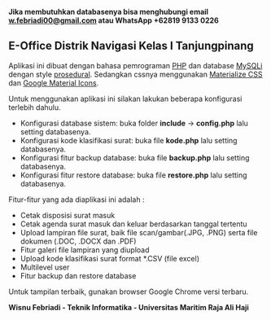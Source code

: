 **Jika membutuhkan databasenya bisa menghubungi email w.febriadi00@gmail.com atau WhatsApp +62819 9133 0226**

<h2>E-Office Distrik Navigasi Kelas I Tanjungpinang</h2>

Aplikasi ini dibuat dengan bahasa pemrograman <a href="http://php.net/" target="_blank">PHP</a> dan database <a href="https://en.wikipedia.org/wiki/MySQLi" target="_blank">MySQLi</a> dengan style <a href="https://en.wikipedia.org/wiki/Procedural_programming" target="_blank">prosedural</a>. Sedangkan cssnya menggunakan <a href="http://materializecss.com/" target="_blank">Materialize CSS</a> dan <a href="https://www.google.com/design/icons/" target="_blank">Google Material Icons</a>.

Untuk menggunakan aplikasi ini silakan lakukan beberapa konfigurasi terlebih dahulu.

- Konfigurasi database sistem: buka folder **include** -> **config.php** lalu setting databasenya.
- Konfigurasi kode klasifikasi surat: buka file **kode.php** lalu setting databasenya.
- Konfigurasi fitur backup database: buka file **backup.php** lalu setting databasenya.
- Konfigurasi fitur restore database: buka file **restore.php** lalu setting databasenya.

Fitur-fitur yang ada diaplikasi ini adalah :

- Cetak disposisi surat masuk
- Cetak agenda surat masuk dan keluar berdasarkan tanggal tertentu
- Upload lampiran file surat, baik file scan/gambar(.JPG, .PNG) serta file dokumen (.DOC, .DOCX dan .PDF)
- Fitur galeri file lampiran yang diupload
- Upload kode klasifikasi surat format *.CSV (file excel)
- Multilevel user
- Fitur backup dan restore database

Untuk tampilan terbaik, gunakan browser Google Chrome versi terbaru.

**Wisnu Febriadi - Teknik Informatika - Universitas Maritim Raja Ali Haji**
